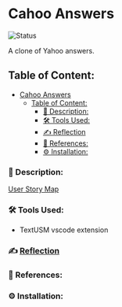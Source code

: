 # Cahoo Answers
![Status](https://img.shields.io/badge/status-work--in--progress-red)

A clone of Yahoo answers.


## Table of Content:
- [Cahoo Answers](#cahoo-answers)
  - [Table of Content:](#table-of-content)
    - [📜 Description:](#-description)
    - [🛠️ Tools Used:](#️-tools-used)
    - [✍️ Reflection](#️-reflection)
    - [🔖 References:](#-references)
    - [⚙️ Installation:](#️-installation)

### 📜 Description:

[User Story Map](/resources/usm.svg)

<p align="center">

</p>
<p align="center">

 </p>


### 🛠️ Tools Used:
- TextUSM vscode extension


### ✍️ [Reflection](/resources/reflection.md)



### 🔖 References:


### ⚙️ Installation:


